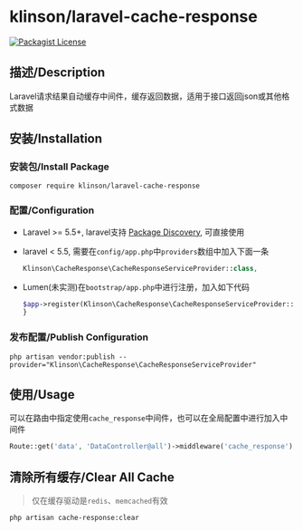 # klinson/laravel-cache-response

[![Packagist License](https://poser.pugx.org/barryvdh/laravel-debugbar/license.png)](http://choosealicense.com/licenses/mit/)

## 描述/Description

Laravel请求结果自动缓存中间件，缓存返回数据，适用于接口返回json或其他格式数据

## 安装/Installation


### 安装包/Install Package

```shell
composer require klinson/laravel-cache-response
```

### 配置/Configuration

- Laravel >= 5.5+, laravel支持 [Package Discovery](https://laravel.com/docs/5.5/packages#package-discovery), 可直接使用
- laravel < 5.5, 需要在`config/app.php`中`providers`数组中加入下面一条

    ```php
    Klinson\CacheResponse\CacheResponseServiceProvider::class,
    ```
    
- Lumen(未实测)在`bootstrap/app.php`中进行注册，加入如下代码
    ```php
    $app->register(Klinson\CacheResponse\CacheResponseServiceProvider::class);
    }
    ```

### 发布配置/Publish Configuration

```shell
php artisan vendor:publish --provider="Klinson\CacheResponse\CacheResponseServiceProvider"
```

## 使用/Usage

可以在路由中指定使用`cache_response`中间件，也可以在全局配置中进行加入中间件

```php
Route::get('data', 'DataController@all')->middleware('cache_response');
```

## 清除所有缓存/Clear All Cache
> 仅在缓存驱动是`redis`、`memcached`有效
```shell
php artisan cache-response:clear
```